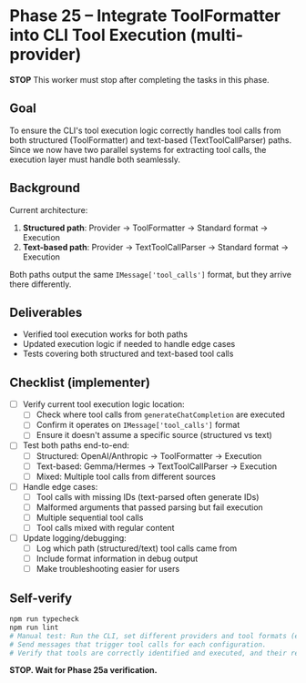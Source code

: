 # Phase 25 – Integrate ToolFormatter into CLI Tool Execution (multi-provider)

**STOP**
This worker must stop after completing the tasks in this phase.

## Goal

To ensure the CLI's tool execution logic correctly handles tool calls from both structured (ToolFormatter) and text-based (TextToolCallParser) paths. Since we now have two parallel systems for extracting tool calls, the execution layer must handle both seamlessly.

## Background

Current architecture:
1. **Structured path**: Provider → ToolFormatter → Standard format → Execution
2. **Text-based path**: Provider → TextToolCallParser → Standard format → Execution

Both paths output the same `IMessage['tool_calls']` format, but they arrive there differently.

## Deliverables

- Verified tool execution works for both paths
- Updated execution logic if needed to handle edge cases
- Tests covering both structured and text-based tool calls

## Checklist (implementer)

- [ ] Verify current tool execution logic location:
  - [ ] Check where tool calls from `generateChatCompletion` are executed
  - [ ] Confirm it operates on `IMessage['tool_calls']` format
  - [ ] Ensure it doesn't assume a specific source (structured vs text)

- [ ] Test both paths end-to-end:
  - [ ] Structured: OpenAI/Anthropic → ToolFormatter → Execution
  - [ ] Text-based: Gemma/Hermes → TextToolCallParser → Execution
  - [ ] Mixed: Multiple tool calls from different sources

- [ ] Handle edge cases:
  - [ ] Tool calls with missing IDs (text-parsed often generate IDs)
  - [ ] Malformed arguments that passed parsing but fail execution
  - [ ] Multiple sequential tool calls
  - [ ] Tool calls mixed with regular content

- [ ] Update logging/debugging:
  - [ ] Log which path (structured/text) tool calls came from
  - [ ] Include format information in debug output
  - [ ] Make troubleshooting easier for users

## Self-verify

```bash
npm run typecheck
npm run lint
# Manual test: Run the CLI, set different providers and tool formats (e.g., /provider openai /toolformat openai, then /provider anthropic /toolformat anthropic).
# Send messages that trigger tool calls for each configuration.
# Verify that tools are correctly identified and executed, and their results are processed.
```

**STOP. Wait for Phase 25a verification.**
